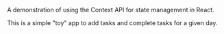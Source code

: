 A demonstration of using the Context API for state management in React. 

This is a simple "toy" app to add tasks and complete tasks for a given day. 
